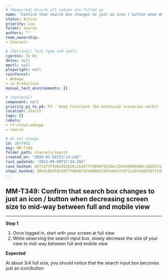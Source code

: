 ```yaml
---
# (Required) Ensure all values are filled up
name: "Confirm that search box changes to just an icon / button when decreasing screen size to mid-way between full and mobile view"
status: Active
priority: Low
folder: Search
authors: ""
team_ownership: 
- Channels

# (Optional) Test type and tools
cypress: To Do
detox: null
mmctl: null
playwright: null
rainforest: 
- Webapp
- in Production
manual_test_environments: []

# (Optional)
component: null
priority_p1_to_p4: P3 - Deep Functions (Do extensive scenarios work?)
location: Search
tags: []
labels: 
- rf-cloud-webapp
- search

# Do not change
id: 3877451
key: MM-T349
folder_path: channels/search
created_on: "2020-01-02T23:12:24Z"
last_updated: "2022-09-09T17:54:29Z"
case_hashed: d2fcb73f9302d42628c16167fc909d7451bec15e59409b606c1bd057a5c0c5fed60e8cec936426ceb30b2e02acd52fed
steps_hashed: 38e3c054f02d877f0b48f82e600b1259fe8437c0711ebfc6807871fd62ec9bd88cb25ef425cb5ca21f2ccf99407b499d
---
```


## MM-T349: Confirm that search box changes to just an icon / button when decreasing screen size to mid-way between full and mobile view

---

**Step 1**

1. Once logged in, start with your screen at full view
2. While observing the search input box, slowly decrease the size of your view to mid-way between full and mobile view

**Expected**

At about 3/4 full size, you should notice that the search input box becomes just an icon/button
